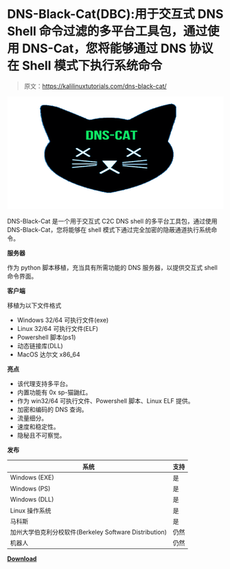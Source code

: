 # DNS-Black-Cat(DBC):用于交互式 DNS Shell 命令过滤的多平台工具包，通过使用 DNS-Cat，您将能够通过 DNS 协议在 Shell 模式下执行系统命令

> 原文：<https://kalilinuxtutorials.com/dns-black-cat/>

[![DNS-Black-Cat(DBC) : Multi Platform Toolkit For An Interactive DNS Shell Commands Exfiltration, By Using DNS-Cat You Will Be Able To Execute System Commands In Shell Mode Over DNS Protocol](img/ead0e5225271858aec7c617eab61e5b4.png "DNS-Black-Cat(DBC) : Multi Platform Toolkit For An Interactive DNS Shell Commands Exfiltration, By Using DNS-Cat You Will Be Able To Execute System Commands In Shell Mode Over DNS Protocol")](https://1.bp.blogspot.com/-j4qpV78-f8Q/YLysX-JO-4I/AAAAAAAAJXA/xk995YrN3UgIXnA5UYB7FPorP0HLCV5YwCLcBGAsYHQ/s728/DNS-Cat%2B%25281%2529.png)

DNS-Black-Cat 是一个用于交互式 C2C DNS shell 的多平台工具包，通过使用 DNS-Black-Cat，您将能够在 shell 模式下通过完全加密的隐蔽通道执行系统命令。

**服务器**

作为 python 脚本移植，充当具有所需功能的 DNS 服务器，以提供交互式 shell 命令界面。

**客户端**

移植为以下文件格式

*   Windows 32/64 可执行文件(exe)
*   Linux 32/64 可执行文件(ELF)
*   Powershell 脚本(ps1)
*   动态链接库(DLL)
*   MacOS 达尔文 x86_64

**亮点**

*   该代理支持多平台。
*   内置功能有 0x sp-猫鼬红。
*   作为 win32/64 可执行文件、Powershell 脚本、Linux ELF 提供。
*   加密和编码的 DNS 查询。
*   流量细分。
*   速度和稳定性。
*   隐秘且不可察觉。

**发布**

| 系统 | 支持 |
| --- | --- |
| Windows (EXE) | 是 |
| Windows (PS) | 是 |
| Windows (DLL) | 是 |
| Linux 操作系统 | 是 |
| 马科斯 | 是 |
| 加州大学伯克利分校软件(Berkeley Software Distribution) | 仍然 |
| 机器人 | 仍然 |

[**Download**](https://github.com/lawrenceamer/dns-black-cat)